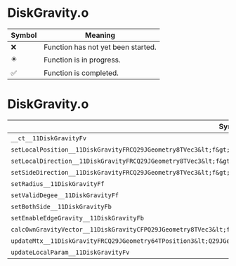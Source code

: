 # DiskGravity.o
| Symbol | Meaning 
| ------------- | ------------- 
| :x: | Function has not yet been started. 
| :eight_pointed_black_star: | Function is in progress. 
| :white_check_mark: | Function is completed. 


# DiskGravity.o
| Symbol | Decompiled? |
| ------------- | ------------- |
| `__ct__11DiskGravityFv` | :white_check_mark: |
| `setLocalPosition__11DiskGravityFRCQ29JGeometry8TVec3&lt;f&gt;` | :white_check_mark: |
| `setLocalDirection__11DiskGravityFRCQ29JGeometry8TVec3&lt;f&gt;` | :white_check_mark: |
| `setSideDirection__11DiskGravityFRCQ29JGeometry8TVec3&lt;f&gt;` | :white_check_mark: |
| `setRadius__11DiskGravityFf` | :white_check_mark: |
| `setValidDegee__11DiskGravityFf` | :white_check_mark: |
| `setBothSide__11DiskGravityFb` | :white_check_mark: |
| `setEnableEdgeGravity__11DiskGravityFb` | :white_check_mark: |
| `calcOwnGravityVector__11DiskGravityCFPQ29JGeometry8TVec3&lt;f&gt;PfRCQ29JGeometry8TVec3&lt;f&gt;` | :x: |
| `updateMtx__11DiskGravityFRCQ29JGeometry64TPosition3&lt;Q29JGeometry38TMatrix34&lt;Q29JGeometry13SMatrix34C&lt;f&gt;&gt;&gt;` | :white_check_mark: |
| `updateLocalParam__11DiskGravityFv` | :x: |
